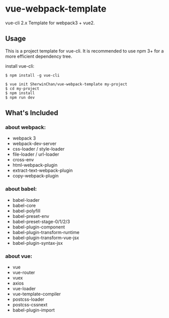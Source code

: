 # vue-webpack-template
vue-cli 2.x Template for webpack3 + vue2. 

## Usage

This is a project template for vue-cli. It is recommended to use npm 3+ for a more efficient dependency tree.

install vue-cli:
```
$ npm install -g vue-cli
```

```
$ vue init SherwinChan/vue-webpack-template my-project
$ cd my-project
$ npm install
$ npm run dev
```

## What's Included

### about webpack:
- webpack 3
- webpack-dev-server 
- css-loader / style-loader
- file-loader / url-loader 
- cross-env 
- html-webpack-plugin 
- extract-text-webpack-plugin
- copy-webpack-plugin

### about babel:
- babel-loader
- babel-core
- babel-polyfill
- babel-preset-env 
- babel-preset-stage-0/1/2/3
- babel-plugin-component
- babel-plugin-transform-runtime
- babel-plugin-transform-vue-jsx
- babel-plugin-syntax-jsx

### about vue:
- vue
- vue-router
- vuex
- axios
- vue-loader 
- vue-template-compiler
- postcss-loader
- postcss-cssnext
- babel-plugin-import